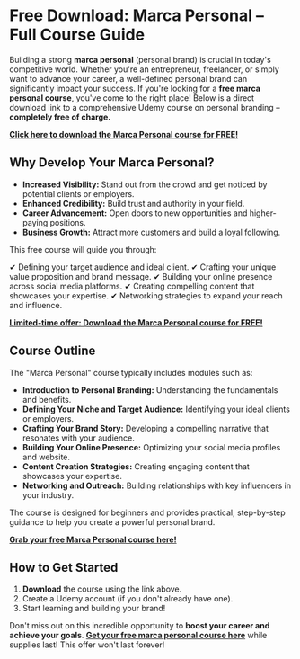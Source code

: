 # Free Download: Marca Personal – Full Course Guide

Building a strong **marca personal** (personal brand) is crucial in today's competitive world. Whether you're an entrepreneur, freelancer, or simply want to advance your career, a well-defined personal brand can significantly impact your success. If you're looking for a **free marca personal course**, you've come to the right place! Below is a direct download link to a comprehensive Udemy course on personal branding – **completely free of charge.**

[**Click here to download the Marca Personal course for FREE!**](https://udemywork.com/marca-personal)

## Why Develop Your Marca Personal?

*   **Increased Visibility:** Stand out from the crowd and get noticed by potential clients or employers.
*   **Enhanced Credibility:** Build trust and authority in your field.
*   **Career Advancement:** Open doors to new opportunities and higher-paying positions.
*   **Business Growth:** Attract more customers and build a loyal following.

This free course will guide you through:

✔ Defining your target audience and ideal client.
✔ Crafting your unique value proposition and brand message.
✔ Building your online presence across social media platforms.
✔ Creating compelling content that showcases your expertise.
✔ Networking strategies to expand your reach and influence.

[**Limited-time offer: Download the Marca Personal course for FREE!**](https://udemywork.com/marca-personal)

## Course Outline

The "Marca Personal" course typically includes modules such as:

*   **Introduction to Personal Branding:** Understanding the fundamentals and benefits.
*   **Defining Your Niche and Target Audience:** Identifying your ideal clients or employers.
*   **Crafting Your Brand Story:** Developing a compelling narrative that resonates with your audience.
*   **Building Your Online Presence:** Optimizing your social media profiles and website.
*   **Content Creation Strategies:** Creating engaging content that showcases your expertise.
*   **Networking and Outreach:** Building relationships with key influencers in your industry.

The course is designed for beginners and provides practical, step-by-step guidance to help you create a powerful personal brand.

[**Grab your free Marca Personal course here!**](https://udemywork.com/marca-personal)

## How to Get Started

1.  **Download** the course using the link above.
2.  Create a Udemy account (if you don't already have one).
3.  Start learning and building your brand!

Don't miss out on this incredible opportunity to **boost your career and achieve your goals**. **[Get your free marca personal course here](https://udemywork.com/marca-personal)** while supplies last! This offer won't last forever!
